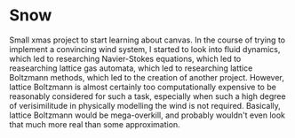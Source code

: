 # Snow #

Small xmas project to start learning about canvas. In the course of trying to implement a convincing wind system, I started to look into fluid dynamics, which led to researching Navier-Stokes equations, which led to reasearching lattice gas automata, which led to researching lattice Boltzmann methods, which led to the creation of another project. However, lattice Boltzmann is almost certainly too computationally expensive to be reasonably considered for such a task, especially when such a high degree of verisimilitude in physically modelling the wind is not required. Basically, lattice Boltzmann would be mega-overkill, and probably wouldn't even look that much more real than some approximation.